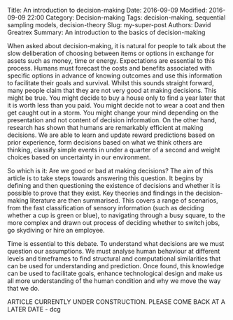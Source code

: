 Title: An introduction to decision-making
Date: 2016-09-09
Modified: 2016-09-09 22:00
Category: Decision-making 
Tags: decision-making, sequential sampling models, decision-theory
Slug: my-super-post
Authors: David Greatrex
Summary: An introduction to the basics of decision-making

[]({attach}/images/decision_making.png)

When asked about decision-making, it is natural for people to talk about the slow deliberation of choosing between items or options in exchange for assets such as money, time or energy. Expectations are essential to this process. Humans must forecast the costs and benefits associated with specific options in advance of knowing outcomes and use this information to facilitate their goals and survival. Whilst this sounds straight forward, many people claim that they are not very good at making decisions. This might be true. You might decide to buy a house only to find a year later that it is worth less than you paid. You might decide not to wear a coat and then get caught out in a storm. You might change your mind depending on the presentation and not content of decision information. On the other hand, research has shown that humans are remarkably efficient at making decisions. We are able to learn and update reward predictions based on prior experience, form decisions based on what we think others are thinking, classify simple events in under a quarter of a second and weight choices based on uncertainty in our environment. 

So which is it: Are we good or bad at making decisions? The aim of this article is to take steps towards answering this question. It begins by defining and then questioning the existence of decisions and whether it is possible to prove that they exist. Key theories and findings in the decision-making literature are then summarised. This covers a range of scenarios, from the fast classification of sensory information (such as deciding whether a cup is green or blue), to navigating through a busy square, to the more complex and drawn out process of deciding whether to switch jobs, go skydiving or hire an employee.

Time is essential to this debate. To understand what decisions are we must question our assumptions. We must analyse human behaviour at different levels and timeframes to find structural and computational similarities that can be used for understanding and prediction. Once found, this knowledge can be used to facilitate goals, enhance technological design and make us all more understanding of the human condition and why we move the way that we do.

ARTICLE CURRENTLY UNDER CONSTRUCTION. PLEASE COME BACK AT A LATER DATE - dcg